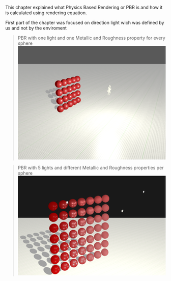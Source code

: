 This chapter explained what Physics Based Rendering or PBR is and how it is calculated using rendering equation. 

First part of the chapter was focused on direction light wich was defined by us and not by the enviroment
 
> PBR with one light and one Metallic and Roughness property for every sphere 
![Alt text](Assets/ReadmeImages/PBR/pbrLight.png)

> PBR with 5 lights and different Metallic and Roughness properties per sphere 
![Alt text](image.png)